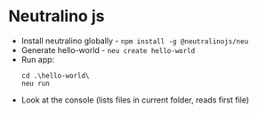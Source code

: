 # Neutralino js
* Install neutralino globally - `npm install -g @neutralinojs/neu`
* Generate hello-world - `neu create hello-world`
* Run app: 
  ```
  cd .\hello-world\
  neu run
  ```
* Look at the console (lists files in current folder, reads first file)
